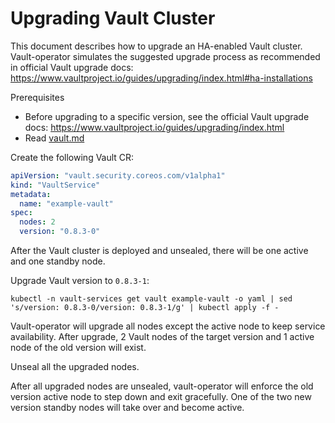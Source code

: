 # Upgrading Vault Cluster

This document describes how to upgrade an HA-enabled Vault cluster.
Vault-operator simulates the suggested upgrade process as recommended
in official Vault upgrade docs:
  https://www.vaultproject.io/guides/upgrading/index.html#ha-installations

Prerequisites

- Before upgrading to a specific version, see the official Vault upgrade docs:
  https://www.vaultproject.io/guides/upgrading/index.html
- Read [vault.md](vault.md)

Create the following Vault CR:

```yaml
apiVersion: "vault.security.coreos.com/v1alpha1"
kind: "VaultService"
metadata:
  name: "example-vault"
spec:
  nodes: 2
  version: "0.8.3-0"
```

After the Vault cluster is deployed and unsealed, there will be one active and one standby node.

Upgrade Vault version to `0.8.3-1`:

```
kubectl -n vault-services get vault example-vault -o yaml | sed 's/version: 0.8.3-0/version: 0.8.3-1/g' | kubectl apply -f -
```

Vault-operator will upgrade all nodes except the active node to keep service availability.
After upgrade, 2 Vault nodes of the target version and 1 active node of the old version will exist.

Unseal all the upgraded nodes.

After all upgraded nodes are unsealed, vault-operator will enforce the old version active node
to step down and exit gracefully. One of the two new version standby nodes will take over and
become active.
